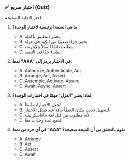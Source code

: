 ### ✅ اختبار سريع (Quiz)
اختر الإجابة الصحيحة:

1.  **ما هي السمة الرئيسية لاختبار الوحدة؟**
    * A. يختبر التطبيق بأكمله.
    * B. يختبر جزءًا صغيرًا من الكود في عزلة.
    * C. يتطلب دائمًا اتصالاً بالإنترنت.
    * D. بطيء جدًا في التنفيذ.

2.  **نمط "AAA" في الاختبار يرمز إلى:**
    * A. Authorize, Authenticate, Act
    * B. Arrange, Act, Assert
    * C. Assemble, Activate, Assure
    * D. Await, Async, Assert

3.  **لماذا يعتبر "العزل" مهمًا في اختبارات الوحدة؟**
    * A. لجعل الاختبارات أبطأ.
    * B. لتسهيل تحديد مكان الخطأ بدقة عند فشل الاختبار.
    * C. لأنه مطلوب من قبل لغة جافاسكريبت.
    * D. لدمج عدة وحدات معًا.

4.  **في أي جزء من نمط "AAA" تقوم بالتحقق من أن النتيجة صحيحة؟**
    * A. Arrange
    * B. Act
    * C. Assert
    * D. Await
